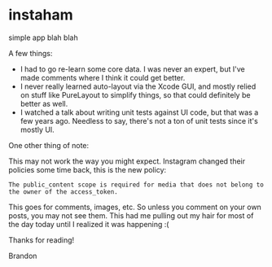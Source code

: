 # instaham
simple app blah blah

A few things:

- I had to go re-learn some core data.  I was never an expert, but I've made comments where I think it could get better.
- I never really learned auto-layout via the Xcode GUI, and mostly relied on stuff like PureLayout to simplify things, so that could definitely be better as well.
- I watched a talk about writing unit tests against UI code, but that was a few years ago.  Needless to say, there's not a ton of unit tests since it's mostly UI.

One other thing of note:

This may not work the way you might expect.  Instagram changed their policies some time back, this is the new policy:

`The public_content scope is required for media that does not belong to the owner of the access_token.`

This goes for comments, images, etc.  So unless you comment on your own posts, you may not see them.  This had me pulling out my hair for most of the day today until I realized it was happening :(

Thanks for reading!


Brandon

